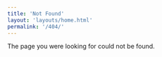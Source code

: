 ```yaml
---
title: 'Not Found'
layout: 'layouts/home.html'
permalink: '/404/'
---
```


The page you were looking for could not be found.